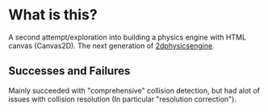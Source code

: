 # What is this?
A second attempt/exploration into building a physics engine with HTML canvas (Canvas2D).
The next generation of [2dphysicsengine](https://github.com/EmilEinarsen/2dphysicsengine).

## Successes and Failures
Mainly succeeded with "comprehensive" collision detection, but had alot of issues with collision resolution (In particular "resolution correction").
